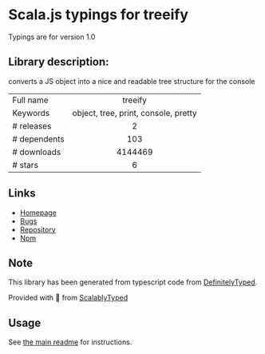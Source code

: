 
# Scala.js typings for treeify

Typings are for version 1.0

## Library description:
converts a JS object into a nice and readable tree structure for the console

|                    |                 |
| ------------------ | :-------------: |
| Full name          | treeify |
| Keywords           | object, tree, print, console, pretty |
| # releases         | 2 |
| # dependents       | 103 |
| # downloads        | 4144469 |
| # stars            | 6 |

## Links
- [Homepage](https://github.com/notatestuser/treeify#readme)
- [Bugs](https://github.com/notatestuser/treeify/issues)
- [Repository](https://github.com/notatestuser/treeify)
- [Npm](https://www.npmjs.com/package/treeify)
    


## Note
This library has been generated from typescript code from [DefinitelyTyped](https://definitelytyped.org).

Provided with :purple_heart: from [ScalablyTyped](https://github.com/oyvindberg/ScalablyTyped)

## Usage
See [the main readme](../../readme.md) for instructions.


